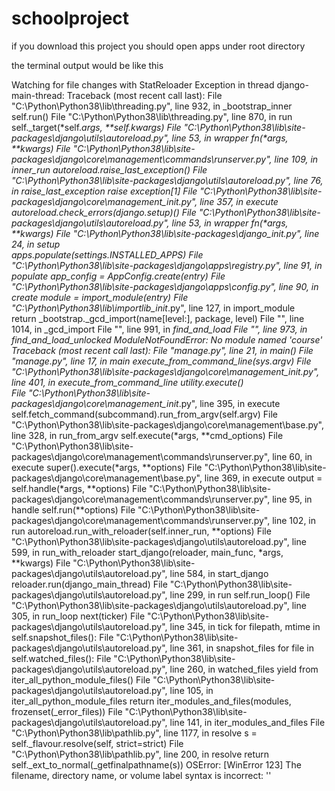 # schoolproject
if you download this project you should open apps under root directory

the terminal output would be like this


Watching for file changes with StatReloader
Exception in thread django-main-thread:
Traceback (most recent call last):
  File "C:\Python\Python38\lib\threading.py", line 932, in _bootstrap_inner
    self.run()
  File "C:\Python\Python38\lib\threading.py", line 870, in run
    self._target(*self._args, **self._kwargs)
  File "C:\Python\Python38\lib\site-packages\django\utils\autoreload.py", line 53, in wrapper
    fn(*args, **kwargs)
  File "C:\Python\Python38\lib\site-packages\django\core\management\commands\runserver.py", line 109, in inner_run
    autoreload.raise_last_exception()
  File "C:\Python\Python38\lib\site-packages\django\utils\autoreload.py", line 76, in raise_last_exception
    raise _exception[1]
  File "C:\Python\Python38\lib\site-packages\django\core\management\__init__.py", line 357, in execute
    autoreload.check_errors(django.setup)()
  File "C:\Python\Python38\lib\site-packages\django\utils\autoreload.py", line 53, in wrapper
    fn(*args, **kwargs)
  File "C:\Python\Python38\lib\site-packages\django\__init__.py", line 24, in setup  
    apps.populate(settings.INSTALLED_APPS)
  File "C:\Python\Python38\lib\site-packages\django\apps\registry.py", line 91, in populate
    app_config = AppConfig.create(entry)
  File "C:\Python\Python38\lib\site-packages\django\apps\config.py", line 90, in create
    module = import_module(entry)
  File "C:\Python\Python38\lib\importlib\__init__.py", line 127, in import_module    
    return _bootstrap._gcd_import(name[level:], package, level)
  File "<frozen importlib._bootstrap>", line 1014, in _gcd_import
  File "<frozen importlib._bootstrap>", line 991, in _find_and_load
  File "<frozen importlib._bootstrap>", line 973, in _find_and_load_unlocked
ModuleNotFoundError: No module named 'course'
Traceback (most recent call last):
  File "manage.py", line 21, in <module>
    main()
  File "manage.py", line 17, in main
    execute_from_command_line(sys.argv)
  File "C:\Python\Python38\lib\site-packages\django\core\management\__init__.py", line 401, in execute_from_command_line
    utility.execute()                                                                                                                                                   
  File "C:\Python\Python38\lib\site-packages\django\core\management\__init__.py", line 395, in execute
    self.fetch_command(subcommand).run_from_argv(self.argv)
  File "C:\Python\Python38\lib\site-packages\django\core\management\base.py", line 328, in run_from_argv
    self.execute(*args, **cmd_options)
  File "C:\Python\Python38\lib\site-packages\django\core\management\commands\runserver.py", line 60, in execute
    super().execute(*args, **options)
  File "C:\Python\Python38\lib\site-packages\django\core\management\base.py", line 369, in execute
    output = self.handle(*args, **options)
  File "C:\Python\Python38\lib\site-packages\django\core\management\commands\runserver.py", line 95, in handle
    self.run(**options)
  File "C:\Python\Python38\lib\site-packages\django\core\management\commands\runserver.py", line 102, in run
    autoreload.run_with_reloader(self.inner_run, **options)
  File "C:\Python\Python38\lib\site-packages\django\utils\autoreload.py", line 599, in run_with_reloader
    start_django(reloader, main_func, *args, **kwargs)
  File "C:\Python\Python38\lib\site-packages\django\utils\autoreload.py", line 584, in start_django
    reloader.run(django_main_thread)
  File "C:\Python\Python38\lib\site-packages\django\utils\autoreload.py", line 299, in run
    self.run_loop()
  File "C:\Python\Python38\lib\site-packages\django\utils\autoreload.py", line 305, in run_loop
    next(ticker)
  File "C:\Python\Python38\lib\site-packages\django\utils\autoreload.py", line 345, in tick
    for filepath, mtime in self.snapshot_files():
  File "C:\Python\Python38\lib\site-packages\django\utils\autoreload.py", line 361, in snapshot_files
    for file in self.watched_files():
  File "C:\Python\Python38\lib\site-packages\django\utils\autoreload.py", line 260, in watched_files
    yield from iter_all_python_module_files()
  File "C:\Python\Python38\lib\site-packages\django\utils\autoreload.py", line 105, in iter_all_python_module_files
    return iter_modules_and_files(modules, frozenset(_error_files))
  File "C:\Python\Python38\lib\site-packages\django\utils\autoreload.py", line 141, in iter_modules_and_files
  File "C:\Python\Python38\lib\pathlib.py", line 1177, in resolve
    s = self._flavour.resolve(self, strict=strict)
  File "C:\Python\Python38\lib\pathlib.py", line 200, in resolve
    return self._ext_to_normal(_getfinalpathname(s))
OSError: [WinError 123] The filename, directory name, or volume label syntax is incorrect: '<frozen importlib._bootstrap>'
